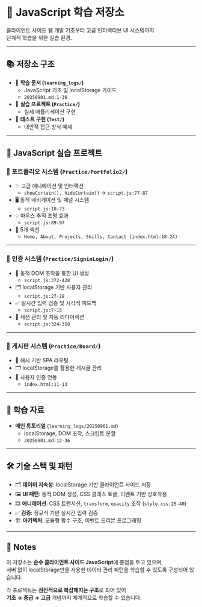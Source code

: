 # 🚀 JavaScript 학습 저장소
클라이언트 사이드 웹 개발 기초부터 고급 인터랙티브 UI 시스템까지  
단계적 학습을 위한 실습 환경.

---

## 📚 저장소 구조
- 📖 **학습 문서 (`learning_logs/`)**  
  - JavaScript 기초 및 localStorage 가이드  
  - `20250901.md:1-36`
- 🎯 **실습 프로젝트 (`Practice/`)**  
  - 실제 애플리케이션 구현
- 🧪 **테스트 구현 (`Test/`)**  
  - 대안적 접근 방식 예제

---

## 🎯 JavaScript 실습 프로젝트

### 📂 포트폴리오 시스템 (`Practice/Portfolio2/`)
- ✨ 고급 애니메이션 및 인터랙션  
  - `showCurtain(), hideCurtain()` → `script.js:77-87`
- 🖥️ 동적 네비게이션 및 패널 시스템  
  - `script.js:10-73`
- 💡 마우스 추적 조명 효과  
  - `script.js:89-97`
- 📑 5개 섹션  
  - `Home, About, Projects, Skills, Contact (index.html:18-24)`

---

### 📂 인증 시스템 (`Practice/SigninLogin/`)
- 🧩 동적 DOM 조작을 통한 UI 생성  
  - `script.js:372-428`
- 🗂️ localStorage 기반 사용자 관리  
  - `script.js:27-28`
- ✅ 실시간 입력 검증 및 시각적 피드백  
  - `script.js:7-15`
- 🔑 세션 관리 및 자동 리다이렉션  
  - `script.js:324-358`

---

### 📂 게시판 시스템 (`Practice/Board/`)
- 🔗 해시 기반 SPA 라우팅  
- 🗂️ localStorage를 활용한 게시글 관리  
- 🔐 사용자 인증 연동  
  - `index.html:11-13`

---

## 📖 학습 자료
- **메인 튜토리얼** (`learning_logs/20250901.md`)  
  - localStorage, DOM 조작, 스크립트 분할  
  - `20250901.md:12-36`

---

## 🛠️ 기술 스택 및 패턴
- 🗂️ **데이터 지속성**: localStorage 기반 클라이언트 사이드 저장  
- 🖼️ **UI 패턴**: 동적 DOM 생성, CSS 클래스 토글, 이벤트 기반 상호작용  
- 🎞️ **애니메이션**: CSS 트랜지션, `transform`, `opacity` 조작 (`style.css:25-40`)  
- ✅ **검증**: 정규식 기반 실시간 입력 검증  
- 🏗️ **아키텍처**: 모듈형 함수 구조, 이벤트 드리븐 프로그래밍  

---

## 📝 Notes
이 저장소는 **순수 클라이언트 사이드 JavaScript**에 중점을 두고 있으며,  
서버 없이 localStorage만을 사용한 데이터 관리 패턴을 학습할 수 있도록 구성되어 있습니다.  

각 프로젝트는 **점진적으로 복잡해지는 구조**로 되어 있어  
**기초 → 중급 → 고급** 개념까지 체계적으로 학습할 수 있습니다.
